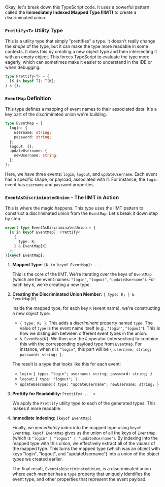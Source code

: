 Okay, let's break down this TypeScript code. It uses a powerful pattern called the **Immediately Indexed Mapped Type (IIMT)** to create a discriminated union.

### `Prettify<T>` Utility Type

This is a utility type that simply "prettifies" a type.  It doesn't really change the *shape* of the type, but it can make the type more readable in some contexts. It does this by creating a new object type and then intersecting it with an empty object.  This forces TypeScript to evaluate the type more eagerly, which can sometimes make it easier to understand in the IDE or when debugging.

```typescript
type Prettify<T> = {
  [K in keyof T]: T[K];
} & {};
```

### `EventMap` Definition

This type defines a mapping of event names to their associated data. It's a key part of the discriminated union we're building.

```typescript
type EventMap = {
  login: {
    username: string;
    password: string;
  };
  logout: {};
  updateUsername: {
    newUsername: string;
  };
};
```

Here, we have three events: `login`, `logout`, and `updateUsername`. Each event has a specific shape, or payload, associated with it.  For instance, the `login` event has `username` and `password` properties.

### `EventAsDiscriminatedUnion` - The IIMT in Action

This is where the magic happens.  This type uses the IIMT pattern to construct a discriminated union from the `EventMap`. Let's break it down step by step:

```typescript
export type EventAsDiscriminatedUnion = {
  [K in keyof EventMap]: Prettify<
    {
      type: K;
    } & EventMap[K]
  >;
}[keyof EventMap];
```

1.  **Mapped Type:** `[K in keyof EventMap]: ...`

    This is the core of the IIMT. We're iterating over the keys of `EventMap` (which are the event names: `"login"`, `"logout"`, `"updateUsername"`). For each key `K`, we're creating a new type.

2.  **Creating the Discriminated Union Member:** `{ type: K; } & EventMap[K]`

    Inside the mapped type, for each key `K` (event name), we're constructing a new object type:
    *   `{ type: K; }`: This adds a *discriminant* property named `type`. The value of `type` is the event name itself (e.g., `"login"`, `"logout"`).  This is how we distinguish between different event types in the union.
    *   `& EventMap[K]`:  We then use the `&` operator (intersection) to combine this with the corresponding payload type from `EventMap`. For instance, when `K` is `"login"`, this part will be `{ username: string; password: string; }`.

    The result is a type that looks like this for each event:

    *   `login`: `{ type: "login"; username: string; password: string; }`
    *   `logout`: `{ type: "logout"; }`
    *   `updateUsername`: `{ type: "updateUsername"; newUsername: string; }`

3.  **Prettify for Readability:** `Prettify< ... >`

    We apply the `Prettify` utility type to each of the generated types.  This makes it more readable.

4.  **Immediate Indexing:** `[keyof EventMap]`

    Finally, we *immediately index* into the mapped type using `keyof EventMap`. `keyof EventMap` gives us the union of all the keys of `EventMap` (which is `"login" | "logout" | "updateUsername"`). By indexing into the mapped type with this union, we effectively extract all of the *values* of the mapped type. This turns the mapped type (which was an object with keys "login", "logout", and "updateUsername") into a union of the object types we created earlier.

    The final result, `EventAsDiscriminatedUnion`, is a discriminated union where each member has a `type` property that uniquely identifies the event type, and other properties that represent the event payload.
